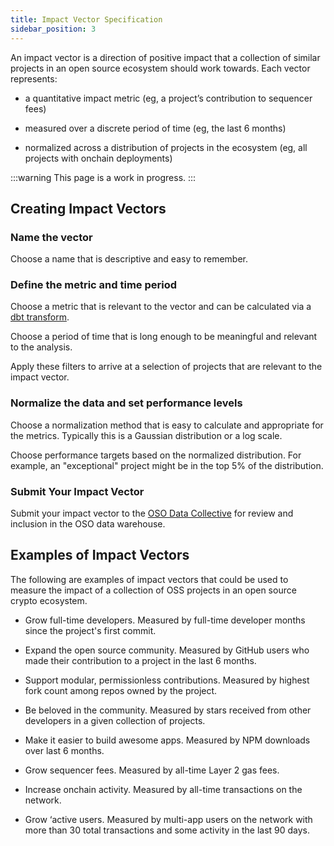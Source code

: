 ```yaml
---
title: Impact Vector Specification
sidebar_position: 3
---
```


An impact vector is a direction of positive impact that a collection of similar projects in an open source ecosystem should work towards. Each vector represents:

- a quantitative impact metric (eg, a project’s contribution to sequencer fees)

- measured over a discrete period of time (eg, the last 6 months)

- normalized across a distribution of projects in the ecosystem (eg, all projects with onchain deployments)

:::warning
This page is a work in progress.
:::

## Creating Impact Vectors

### Name the vector

Choose a name that is descriptive and easy to remember.

### Define the metric and time period

Choose a metric that is relevant to the vector and can be calculated via a [dbt transform](./metrics).

Choose a period of time that is long enough to be meaningful and relevant to the analysis.

Apply these filters to arrive at a selection of projects that are relevant to the impact vector.

### Normalize the data and set performance levels

Choose a normalization method that is easy to calculate and appropriate for the metrics. Typically this is a Gaussian distribution or a log scale.

Choose performance targets based on the normalized distribution. For example, an "exceptional" project might be in the top 5% of the distribution.

### Submit Your Impact Vector

Submit your impact vector to the [OSO Data Collective](https://www.opensource.observer/data-collective) for review and inclusion in the OSO data warehouse.

## Examples of Impact Vectors

The following are examples of impact vectors that could be used to measure the impact of a collection of OSS projects in an open source crypto ecosystem.

- Grow full-time developers. Measured by full-time developer months since the project's first commit.

- Expand the open source community. Measured by GitHub users who made their contribution to a project in the last 6 months.

- Support modular, permissionless contributions. Measured by highest fork count among repos owned by the project.

- Be beloved in the community. Measured by stars received from other developers in a given collection of projects.

- Make it easier to build awesome apps. Measured by NPM downloads over last 6 months.

- Grow sequencer fees. Measured by all-time Layer 2 gas fees.

- Increase onchain activity. Measured by all-time transactions on the network.

- Grow ‘active users. Measured by multi-app users on the network with more than 30 total transactions and some activity in the last 90 days.
